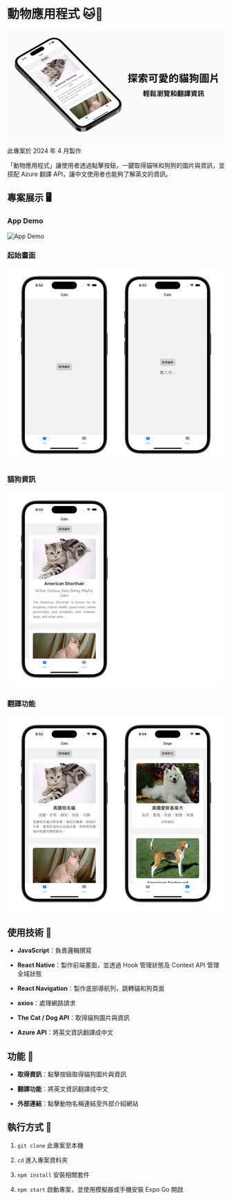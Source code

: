 # 動物應用程式 🐱🐶

![App Poster](./assets/poster.png)

此專案於 2024 年 4 月製作

「動物應用程式」讓使用者透過點擊按鈕，一鍵取得貓咪和狗狗的圖片與資訊，並搭配 Azure 翻譯 API，讓中文使用者也能夠了解英文的資訊。

## 專案展示 🖥

### App Demo

![App Demo](./assets/app-demo.gif)

### 起始畫面

![起始畫面](./assets/start-screen.png)

### 貓狗資訊

![貓狗資訊](./assets/cat-dog-info.png)

### 翻譯功能

![翻譯功能1](./assets/translation-feature.png)

## 使用技術 🔧

- **JavaScript**：負責邏輯撰寫

- **React Native**：製作前端畫面，並透過 Hook 管理狀態及 Context API 管理全域狀態

- **React Navigation**：製作底部導航列，跳轉貓和狗頁面

- **axios**：處理網路請求

- **The Cat / Dog API**：取得貓狗圖片與資訊

- **Azure API**：將英文資訊翻譯成中文

## 功能 🚀

- **取得資訊**：點擊按鈕取得貓狗圖片與資訊

- **翻譯功能**：將英文資訊翻譯成中文

- **外部連結**：點擊動物名稱連結至外部介紹網站

## 執行方式 🏃

1. `git clone` 此專案至本機

2. `cd` 進入專案資料夾

3. `npm install` 安裝相關套件

4. `npm start` 啟動專案，並使用模擬器或手機安裝 Expo Go 開啟
